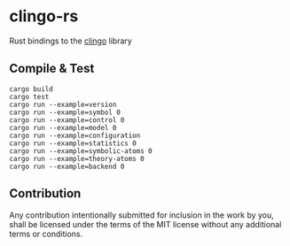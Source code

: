 # clingo-rs
Rust bindings to the [clingo](https://github.com/potassco/clingo) library

## Compile & Test
    cargo build
    cargo test
    cargo run --example=version
    cargo run --example=symbol 0
    cargo run --example=control 0
    cargo run --example=model 0
    cargo run --example=configuration
    cargo run --example=statistics 0
    cargo run --example=symbolic-atoms 0
    cargo run --example=theory-atoms 0
    cargo run --example=backend 0
    
## Contribution

Any contribution intentionally submitted for inclusion in the work by you, shall be licensed under the terms of the MIT license without any additional terms or conditions.
